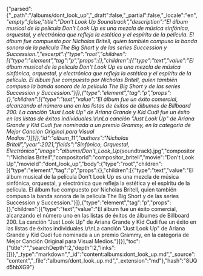 {"parsed":{"_path":"/albums/dont_look_up","_draft":false,"_partial":false,"_locale":"en","_empty":false,"title":"Don't Look Up Soundtrack","description":"El álbum musical de la película Don't Look Up es una mezcla de música sinfónica, orquestal, y electrónica que refleja la estética y el espíritu de la película. El álbum fue compuesto por Nicholas Britell, quien también compuso la banda sonora de la película The Big Short y de las series Succession y Succession.","excerpt":{"type":"root","children":[{"type":"element","tag":"p","props":{},"children":[{"type":"text","value":"El álbum musical de la película Don't Look Up es una mezcla de música sinfónica, orquestal, y electrónica que refleja la estética y el espíritu de la película. El álbum fue compuesto por Nicholas Britell, quien también compuso la banda sonora de la película The Big Short y de las series Succession y Succession."}]},{"type":"element","tag":"p","props":{},"children":[{"type":"text","value":"El álbum fue un éxito comercial, alcanzando el número uno en las listas de éxitos de álbumes de Billboard 200. La canción \"Just Look Up\" de Ariana Grande y Kid Cudi fue un éxito en las listas de éxitos individuales.\r\nLa canción \"Just Look Up\" de Ariana Grande y Kid Cudi fue nominada a un premio Grammy, en la categoría de Mejor Canción Original para Visual Medios."}]}]},"id":"album_11","authors":"Nicholas Britell","year":2021,"fields":"Sinfónico, Orquestal, Electrónico","image":"albums/Don't_Look_Up_(soundtrack).jpg","compositor":"Nicholas Britell","compositorId":"compositor_britell","movie":"Don't Look Up","movieId":"dont_look_up","body":{"type":"root","children":[{"type":"element","tag":"p","props":{},"children":[{"type":"text","value":"El álbum musical de la película Don't Look Up es una mezcla de música sinfónica, orquestal, y electrónica que refleja la estética y el espíritu de la película. El álbum fue compuesto por Nicholas Britell, quien también compuso la banda sonora de la película The Big Short y de las series Succession y Succession."}]},{"type":"element","tag":"p","props":{},"children":[{"type":"text","value":"El álbum fue un éxito comercial, alcanzando el número uno en las listas de éxitos de álbumes de Billboard 200. La canción \"Just Look Up\" de Ariana Grande y Kid Cudi fue un éxito en las listas de éxitos individuales.\r\nLa canción \"Just Look Up\" de Ariana Grande y Kid Cudi fue nominada a un premio Grammy, en la categoría de Mejor Canción Original para Visual Medios."}]}],"toc":{"title":"","searchDepth":2,"depth":2,"links":[]}},"_type":"markdown","_id":"content:albums:dont_look_up.md","_source":"content","_file":"albums/dont_look_up.md","_extension":"md"},"hash":"8UQd5hbXG9"}